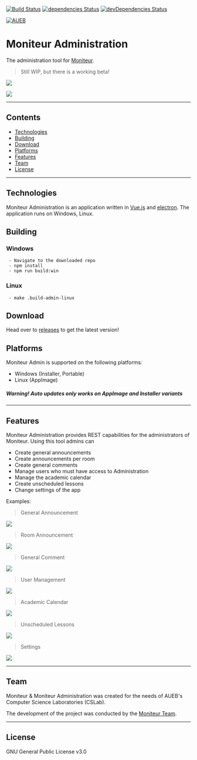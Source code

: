 [![Build Status](https://travis-ci.com/aueb-cslabs/moniteur-admin.svg?branch=master)](https://travis-ci.com/aueb-cslabs/moniteur-admin) 
[![dependencies Status](https://david-dm.org/aueb-cslabs/moniteur-admin/status.svg)](https://david-dm.org/aueb-cslabs/moniteur-admin)
[![devDependencies Status](https://david-dm.org/aueb-cslabs/moniteur-admin/dev-status.svg)](https://david-dm.org/aueb-cslabs/moniteur-admin?type=dev) 

<a href="https://cslab.aueb.gr"><img src="https://www.aueb.gr/press/logos/2_AUEB-white-HR.jpg" title="AUEB CSLab" alt="AUEB"></a>

# Moniteur Administration

The administration tool for [Moniteur](https://github.com/aueb-cslabs/moniteur).

> Still WIP, but there is a working beta!

![](https://imgur.com/DpLgARW.png)

![](https://imgur.com/kckzf5f.png)

---

## Contents

- [Technologies](#technologies)
- [Building](#building)
- [Download](#download)
- [Platforms](#platforms)
- [Features](#features)
- [Team](#team)
- [License](#license)

---

## Technologies

Moniteur Administration is an application written in [Vue.js](https://vuejs.org/) and [electron](https://electronjs.org/). The application runs on Windows, Linux.

## Building

### Windows

     - Navigate to the downloaded repo
     - npm install
     - npm run build:win

### Linux

     - make .build-admin-linux

## Download

Head over to [releases](https://github.com/aueb-cslabs/moniteur-admin/releases) to get the latest version!

## Platforms
Moniteur Admin is supported on the following platforms:

- Windows (Installer, Portable)
- Linux (AppImage)

##### Warning! Auto updates only works on AppImage and Installer variants

---

## Features

Moniteur Administration provides REST capabilities for the administrators of Moniteur. Using this tool admins can

* Create general announcements
* Create announcements per room
* Create general comments
* Manage users who must have access to Administration
* Manage the academic calendar
* Create unscheduled lessons
* Change settings of the app

Examples:

> General Announcement

![](https://imgur.com/cxKmagS.png)

> Room Announcement

![](https://imgur.com/G7QTCxV.png)

> General Comment

![](https://imgur.com/tnfzS06.png)

> User Management

![](https://imgur.com/FkDfoHJ.png)

> Academic Calendar

![](https://imgur.com/H7vXP4P.png)

> Unscheduled Lessons

![](https://imgur.com/IclfmaG.png)

> Settings

![](https://imgur.com/GMEHlng.png)

---

## Team

Moniteur & Moniteur Administration was created for the needs of AUEB's Computer Science Laboratories (CSLab).

The development of the project was conducted by the [Moniteur Team](https://github.com/orgs/aueb-cslabs/teams/moniteur).

---

## License

GNU General Public License v3.0